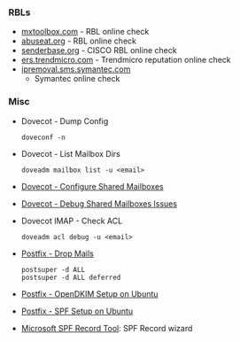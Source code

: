 ### RBLs

-   [mxtoolbox.com](http://mxtoolbox.com) - RBL online check
-   [abuseat.org](http://www.abuseat.org/lookup.cgi) - RBL online check
-   [senderbase.org](http://www.senderbase.org/lookup/) - CISCO RBL
    online check
-   [ers.trendmicro.com](https://ers.trendmicro.com/reputations) -
    Trendmicro reputation online check
-   [ipremoval.sms.symantec.com](http://ipremoval.sms.symantec.com/lookup/)
    - Symantec online check

### Misc

-   Dovecot - Dump Config

        doveconf -n

-   Dovecot - List Mailbox Dirs

        doveadm mailbox list -u <email>

-   [Dovecot - Configure Shared
    Mailboxes](http://wiki.dovecot.org/SharedMailboxes/Shared)
-   [Dovecot - Debug Shared Mailboxes
    Issues](http://lzone.de/blog/Debugging%20dovecot%20ACL%20Shared%20Mailboxes%20Not%20Showing%20in%20Thunderbird)
-   Dovecot IMAP - Check ACL

        doveadm acl debug -u <email>

-   [Postfix - Drop
    Mails](http://www.cyberciti.biz/tips/howto-postfix-flush-mail-queue.html)

        postsuper -d ALL
        postsuper -d ALL deferred

-   [Postfix - OpenDKIM Setup on
    Ubuntu](https://help.ubuntu.com/community/Postfix/DKIM)
-   [Postfix - SPF Setup on
    Ubuntu](https://help.ubuntu.com/community/Postfix/SPF)
-   [Microsoft SPF Record
    Tool](http://www.microsoft.com/mscorp/safety/content/technologies/senderid/wizard/default.aspx):
    SPF Record wizard
